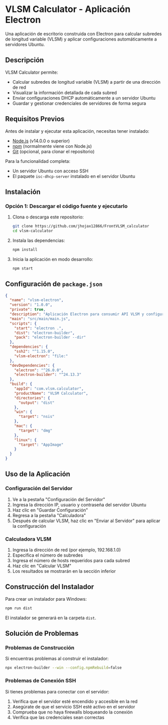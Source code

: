 # VLSM Calculator - Aplicación Electron

Una aplicación de escritorio construida con Electron para calcular subredes de longitud variable (VLSM) y aplicar configuraciones automáticamente a servidores Ubuntu.

## Descripción

VLSM Calculator permite:
- Calcular subredes de longitud variable (VLSM) a partir de una dirección de red
- Visualizar la información detallada de cada subred
- Enviar configuraciones DHCP automáticamente a un servidor Ubuntu
- Guardar y gestionar credenciales de servidores de forma segura

## Requisitos Previos

Antes de instalar y ejecutar esta aplicación, necesitas tener instalado:

- [Node.js](https://nodejs.org/) (v14.0.0 o superior)
- [npm](https://www.npmjs.com/) (normalmente viene con Node.js)
- [Git](https://git-scm.com/) (opcional, para clonar el repositorio)

Para la funcionalidad completa:
- Un servidor Ubuntu con acceso SSH
- El paquete `isc-dhcp-server` instalado en el servidor Ubuntu

## Instalación

### Opción 1: Descargar el código fuente y ejecutarlo

1. Clona o descarga este repositorio:
   ```bash
   git clone https://github.com/jhojax12866/FrontVLSM_calculator
   cd vlsm-calculator
   ```
2. Instala las dependencias:
   ```bash
   npm install
   ```
3. Inicia la aplicación en modo desarrollo:
   ```bash
   npm start
   ```

## Configuración de `package.json`

```json
{
  "name": "vlsm-electron",
  "version": "1.0.0",
  "private": true,
  "description": "Aplicación Electron para consumir API VLSM y configurar servidor",
  "main": "src/main/main.js",
  "scripts": {
    "start": "electron .",
    "dist": "electron-builder",
    "pack": "electron-builder --dir"
  },
  "dependencies": {
    "ssh2": "^1.15.0",
    "vlsm-electron": "file:"
  },
  "devDependencies": {
    "electron": "^26.0.0",
    "electron-builder": "^24.13.3"
  },
  "build": {
    "appId": "com.vlsm.calculator",
    "productName": "VLSM Calculator",
    "directories": {
      "output": "dist"
    },
    "win": {
      "target": "nsis"
    },
    "mac": {
      "target": "dmg"
    },
    "linux": {
      "target": "AppImage"
    }
  }
}

```

## Uso de la Aplicación

### Configuración del Servidor

1. Ve a la pestaña "Configuración del Servidor"
2. Ingresa la dirección IP, usuario y contraseña del servidor Ubuntu
3. Haz clic en "Guardar Configuración"
4. Regresa a la pestaña "Calculadora"
5. Después de calcular VLSM, haz clic en "Enviar al Servidor" para aplicar la configuración

### Calculadora VLSM

1. Ingresa la dirección de red (por ejemplo, 192.168.1.0)
2. Especifica el número de subredes
3. Ingresa el número de hosts requeridos para cada subred
4. Haz clic en "Calcular VLSM"
5. Los resultados se mostrarán en la sección inferior


## Construcción del Instalador

Para crear un instalador para Windows:

```bash
npm run dist
```

El instalador se generará en la carpeta `dist`.

## Solución de Problemas

### Problemas de Construcción

Si encuentras problemas al construir el instalador:

```bash
npx electron-builder --win --config.npmRebuild=false
```

### Problemas de Conexión SSH

Si tienes problemas para conectar con el servidor:

1. Verifica que el servidor esté encendido y accesible en la red
2. Asegúrate de que el servicio SSH esté activo en el servidor
3. Comprueba que no haya firewalls bloqueando la conexión
4. Verifica que las credenciales sean correctas




